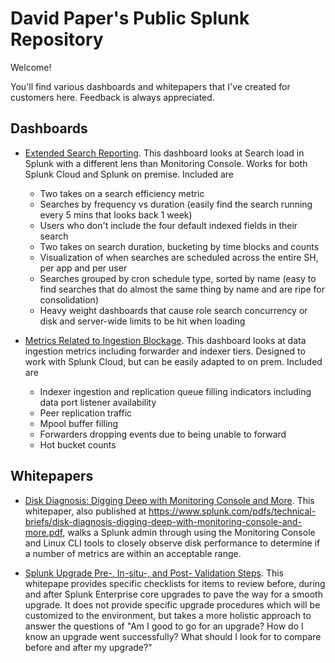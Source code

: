# David Paper's Public Splunk Repository

Welcome! 

You'll find various dashboards and whitepapers that I've created for customers here. Feedback is always appreciated.

## Dashboards

* [Extended Search Reporting](https://github.com/dpaper-splunk/public/blob/master/dashboards/extended_search_reporting.xml). This dashboard looks at Search load in Splunk with a different lens than Monitoring Console. Works for both Splunk Cloud and Splunk on premise. Included are 

  * Two takes on a search efficiency metric
  * Searches by frequency vs duration (easily find the search running every 5 mins that looks back 1 week)
  * Users who don't include the four default indexed fields in their search
  * Two takes on search duration, bucketing by time blocks and counts
  * Visualization of when searches are scheduled across the entire SH, per app and per user
  * Searches grouped by cron schedule type, sorted by name (easy to find searches that do almost the same thing by name and are ripe for consolidation)
  * Heavy weight dashboards that cause role search concurrency or disk and server-wide limits to be hit when loading
  
* [Metrics Related to Ingestion Blockage](https://github.com/dpaper-splunk/public/blob/master/dashboards/metrics_related_to_ingestion_blockage.xml). This dashboard looks at data ingestion metrics including forwarder and indexer tiers. Designed to work with Splunk Cloud, but can be easily adapted to on prem. Included are

  * Indexer ingestion and replication queue filling indicators including data port listener availability
  * Peer replication traffic
  * Mpool buffer filling
  * Forwarders dropping events due to being unable to forward
  * Hot bucket counts

## Whitepapers

* [Disk Diagnosis: Digging Deep with Monitoring Console and More](https://github.com/dpaper-splunk/public/blob/master/whitepapers/Digging%20Deep%20into%20Disk%20Diagnoses.pdf). This whitepaper, also published at https://www.splunk.com/pdfs/technical-briefs/disk-diagnosis-digging-deep-with-monitoring-console-and-more.pdf, walks a Splunk admin through using the Monitoring Console and Linux CLI tools to closely observe disk performance to determine if a number of metrics are within an acceptable range. 

* [Splunk Upgrade Pre-, In-situ-, and Post- Validation Steps](https://github.com/dpaper-splunk/public/blob/master/whitepapers/Upgrade%20pre-%2C%20in-situ-%2C%20and%20post-%20validation%20steps.pdf). This whitepape provides specific checklists for items to review before, during and after Splunk Enterprise core upgrades to pave the way for a smooth upgrade. It does not provide specific upgrade procedures which will be customized to the environment, but takes a more holistic approach to answer the questions of "Am I good to go for an upgrade? How do I know an upgrade went successfully? What should I look for to compare before and after my upgrade?"

